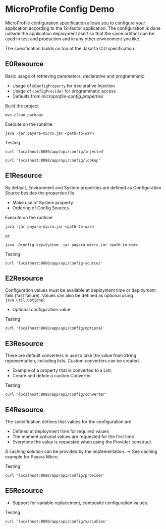 # MicroProfile Config Demo

MicroProfile configuration specification allows you to configure your application according to the 12-factor application. The configuration is done outside the application deployment itself so that the same artifact can be used in test and production and in any other environment you like.

The specification builds on top of the Jakarta CDI specification.

## E0Resource

Basic usage of retrieving parameters, declarative and programmatic.

- Usage of `@ConfigProperty` for declarative Injection
- Usage of `ConfigProvider` for programmatic access
- Defaults from _microprofile-config.properties_

Build the project

```Shell
mvn clean package
```

Execute on the runtime

```Shell
java -jar payara-micro.jar <path-to-war>
```

Testing

```Shell
curl 'localhost:8080/app/api/config/injected'

curl 'localhost:8080/app/api/config/lookup'
```

## E1Resource

By default, Environment and System properties are defined as Configuration Source besides the properties file.

- Make use of System property
- Ordering of Config Sources.


Execute on the runtime

```Shell
java -jar payara-micro.jar <path-to-war>
```

or

```Shell
java -Dconfig.key=System -jar payara-micro.jar <path-to-war>
```


Testing

```Shell
curl 'localhost:8080/app/api/config-sources'
```

## E2Resource

Configuration values must be available at deployment time or deployment fails (fast failure). Values can also be defined as optional using `java.util.Optional`

- Optional configuration value

Testing

```Shell
curl 'localhost:8080/app/api/config/optional'
```

## E3Resource

There are default converters in use to take the value from String representation, including lists. Custom converters can be created.

- Example of a property that is converted to a List.
- Create and define a custom Converter.

Testing

```Shell
curl 'localhost:8080/app/api/config/converter'
```

## E4Resource

The specification defines that values for the configuration are

- Defined at deployment time for required values
- The moment optional values are requested for the first time
- Everytime the value is requested when using the Provider construct.


A caching solution can be provided by the implementation. -> See caching example for Payara Micro.

Testing

```Shell
curl 'localhost:8080/app/api/config/provider'
```

## E5Resource

- Support for variable replacement, composite configuration values.

Testing

```Shell
curl 'localhost:8080/app/api/config/variables'
```
